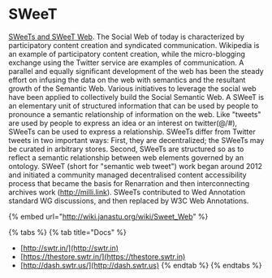 # SWeeT

[SWeeTs and SWeeT Web](http://www.janastu.org/home/index.html#/sweet). The Social Web of today is characterized by participatory content creation and syndicated communication. Wikipedia is an example of participatory content creation, while the micro-blogging exchange using the Twitter service are examples of communication. A parallel and equally significant development of the web has been the steady effort on infusing the data on the web with semantics and the resultant growth of the Semantic Web. Various initiatives to leverage the social web have been applied to collectively build the Social Semantic Web. A SWeeT is an elementary unit of structured information that can be used by people to pronounce a semantic relationship of information on the web. Like "tweets" are used by people to express an idea or an interest on twitter(@/#), SWeeTs can be used to express a relationship. SWeeTs differ from Twitter tweets in two important ways: First, they are decentralized; the SWeeTs may be curated in arbitrary stores. Second, SWeeTs are structured so as to reflect a semantic relationship between web elements governed by an ontology. SWeeT (short for "semantic web tweet") work began around 2012 and initiated a community managed decentralised content accessibility process that became the basis for Renarration and then interconnecting archives work (http://milli.link). SWeeTs contributed to Wed Annotation standard WG discussions, and then replaced by W3C Web Annotations.

{% embed url="http://wiki.janastu.org/wiki/Sweet_Web" %}

{% tabs %}
{% tab title="Docs" %}
* [http://swtr.in/](http://swtr.in)
* [https://thestore.swtr.in/](https://thestore.swtr.in)
* [http://dash.swtr.us/](http://dash.swtr.us)
{% endtab %}
{% endtabs %}
